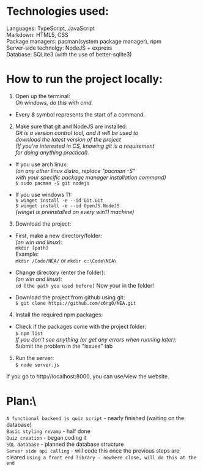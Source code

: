 # Technologies used:
Languages: TypeScript, JavaScript\
Markdown: HTML5, CSS\
Package managers: pacman(system package manager), npm\
Server-side technolgy: NodeJS + express\
Database: SQLite3 (with the use of better-sqlite3)

# How to run the project locally:

1. Open up the terminal:\
*On windows, do this with cmd.*
- Every *$* symbol represents the start of a command.

2. Make sure that git and NodeJS are installed:\
*Git is a version control tool, and it will be used to*\
*download the latest version of the project*\
*(If you're interested in CS, knowing git is a requirement*\
*for doing anything practical).*

- If you use arch linux:\
*(on any other linux distro, replace "pacman -S"\
with your specific package manager installation command)*\
`$ sudo pacman -S git nodejs`

- If you use windows 11:\
`$ winget install -e --id Git.Git`\
`$ winget install -e --id OpenJS.NodeJS`\
*(winget is preinstalled on every win11 machine)*

3. Download the project:
- First, make a new directory/folder:\
*(on win and linux):*\
`mkdir [path]`\
Example:\
`mkdir /Code/NEA/` or `mkdir c:\Code\NEA\`

- Change directory (enter the folder):\
*(on win and linux):*\
`cd [the path you used before]`
Now your in the folder!

- Download the project from github using git:\
`$ git clone https://github.com/c6rg0/NEA.git`

4. Install the required npm packages:
- Check if the packages come with the project folder:\
`$ npm list`\
*If you don't see anything (or get any errors when running later):*\
Submit the problem in the "issues" tab

5. Run the server:\
`$ node server.js`

If you go to http://localhost:8000, you can use/view the website.

# Plan:\
`A functional backend js quiz script` - nearly finished (waiting on the database)\
`Basic styling revamp` - half done\
`Quiz creation` - began coding it\
`SQL database` - planned the database structure\
`Server side api calling` - will code this once the previous steps are cleared
`Using a front end library - nowhere close, will do this at the end`

